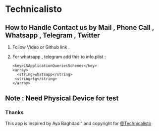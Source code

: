 
# Technicalisto

## How to Handle Contact us by Mail , Phone Call , Whatsapp , Telegram , Twitter 

1. Follow Video or Github link .

2. For whatsapp , telegram add this to info.plist :

       <key>LSApplicationQueriesSchemes</key>
       <array>
         <string>whatsapp</string>
        <string>tg</string>
       </array>

## Note : Need Physical Device for test 
 
### Thanks

This app is inspired by Aya Baghdadi”
and copyright for [@Technicalisto](https://www.youtube.com/channel/UC7554uvArdSxL4tlws7Wf8Q)

